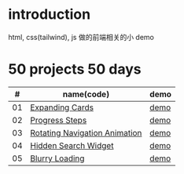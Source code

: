 # introduction

html, css(tailwind), js 做的前端相关的小 demo

# 50 projects 50 days

| #   | name(code)                                                                                      | demo                                                                                                 |
| --- | ----------------------------------------------------------------------------------------------- | ---------------------------------------------------------------------------------------------------- |
| 01  | [Expanding Cards](50projects50days/day1-expanding-cards/index.html)                             | [demo](https://lblinm.github.io/simple-projects/50projects50days/day1-expanding-cards)               |
| 02  | [Progress Steps](50projects50days/day2-progress-steps/index.html)                               | [demo](https://lblinm.github.io/simple-projects/50projects50days/day2-progress-steps)                |
| 03  | [Rotating Navigation Animation](50projects50days/day3-rotating-navigation-animation/index.html) | [demo](https://lblinm.github.io/simple-projects/50projects50days/day3-rotating-navigation-animation) |
| 04  | [Hidden Search Widget](50projects50days/day4-hidden-search-widget/index.html)                   | [demo](https://lblinm.github.io/simple-projects/50projects50days/day4-hidden-search-widget)          |
| 05  | [Blurry Loading](50projects50days/day5-blurry-loading/index.html)                               | [demo](https://lblinm.github.io/simple-projects/50projects50days/day5-blurry-loading)                |
